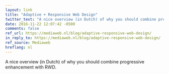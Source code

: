 ```yaml
---
layout: link
title: "Adaptive + Responsive Web Design"
twitter_text: "A nice overview (in Dutch) of why you should combine progressive enhancement with RWD."
date: 2016-11-22 12:07:42 -0500
comments: false
ref_url: https://mediaweb.nl/blog/adaptive-responsive-web-design/
in_reply_to: https://mediaweb.nl/blog/adaptive-responsive-web-design/
ref_source: Mediaweb
hreflang: nl
---
```


A nice overview (in Dutch) of why you should combine progressive enhancement with RWD.